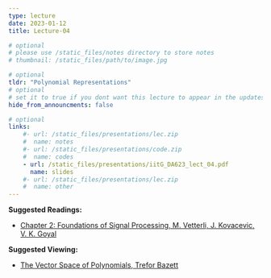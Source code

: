 ```yaml
---
type: lecture
date: 2023-01-12
title: Lecture-04

# optional
# please use /static_files/notes directory to store notes
# thumbnail: /static_files/path/to/image.jpg

# optional
tldr: "Polynomial Representations"
# optional
# set it to true if you dont want this lecture to appear in the updates section
hide_from_announcments: false

# optional
links: 
    #- url: /static_files/presentations/lec.zip
    #  name: notes
    #- url: /static_files/presentations/code.zip
    #  name: codes
    - url: /static_files/presentations/iitG_DA623_lect_04.pdf
      name: slides
    #- url: /static_files/presentations/lec.zip
    #  name: other
---
```


**Suggested Readings:**
- [Chapter 2: Foundations of Signal Processing, M. Vetterli, J. Kovacevic, V. K. Goyal](https://www.fourierandwavelets.org/)

**Suggested Viewing:**
- [The Vector Space of Polynomials, Trefor Bazett](https://www.youtube.com/watch?v=SzZaQnzstfE)
